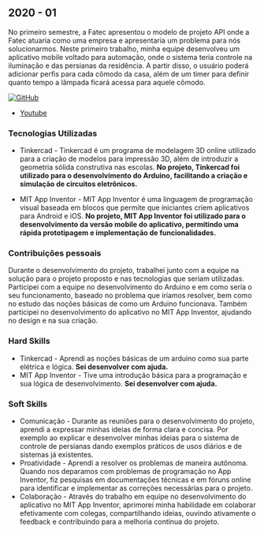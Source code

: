 ## 2020 - 01
No primeiro semestre, a Fatec apresentou o modelo de projeto API onde a Fatec atuaria como uma empresa e apresentaria um problema para nós solucionarmos. Neste primeiro trabalho, minha equipe desenvolveu um aplicativo mobile voltado para automação, onde o sistema teria controle na iluminação e das persianas da residência. A partir disso, o usuário poderá adicionar perfis para cada cômodo da casa, além de um timer para definir quanto tempo a lâmpada ficará acessa para aquele cômodo.

[![GitHub](https://img.shields.io/badge/GitHub-100000?style=for-the-badge&logo=github&logoColor=white)](https://github.com/eusoutheu/homesolutions)
- [Youtube](https://youtu.be/9zbqYkU-me4) 

### Tecnologias Utilizadas

- Tinkercad - Tinkercad é um programa de modelagem 3D online utilizado para a criação de modelos para impressão 3D, além de introduzir a geometria sólida construtiva nas escolas. **No projeto, Tinkercad foi utilizado para o desenvolvimento do Arduino, facilitando a criação e simulação de circuitos eletrônicos.**

- MIT App Inventor - MIT App Inventor é uma linguagem de programação visual baseada em blocos que permite que iniciantes criem aplicativos para Android e iOS. **No projeto, MIT App Inventor foi utilizado para o desenvolvimento da versão mobile do aplicativo, permitindo uma rápida prototipagem e implementação de funcionalidades.**

### Contribuições pessoais 

Durante o desenvolvimento do projeto, trabalhei junto com a equipe na solução para o projeto proposto e nas tecnologias que seriam utilizadas. Participei com a equipe no desenvolvimento do Arduino e em como seria o seu funcionamento, baseado no problema que iríamos resolver, bem como no estudo das noções básicas de como um Arduino funcionava. Também participei no desenvolvimento do aplicativo no MIT App Inventor, ajudando no design e na sua criação.

### Hard Skills 

- Tinkercad - Aprendi as noções básicas de um arduino como sua parte elétrica e lógica. **Sei desenvolver com ajuda.**
- MIT App Inventor - Tive uma introdução básica para a programação e sua lógica de desenvolvimento. **Sei desenvolver com ajuda.** 

### Soft Skills 

- Comunicação - Durante as reuniões para o desenvolvimento do projeto, aprendi a expressar minhas ideias de forma clara e concisa. Por exemplo ao explicar e desenvolver minhas ideias para o sistema de controle de persianas dando exemplos práticos de usos diários e de sistemas já existentes. 
- Proatividade - Aprendi a resolver os problemas de maneira autônoma. Quando nos deparamos com problemas de programação no App Inventor, fiz pesquisas em documentações técnicas e em fóruns online para identificar e implementar as correções necessárias para o projeto.
- Colaboração - Através do trabalho em equipe no desenvolvimento do aplicativo no MIT App Inventor, aprimorei minha habilidade em colaborar efetivamente com colegas, compartilhando ideias, ouvindo ativamente o feedback e contribuindo para a melhoria contínua do projeto. 
